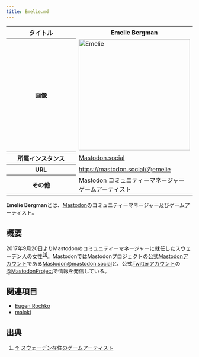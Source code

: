 ```yaml
---
title: Emelie.md
---
```

<div>

<table>
<colgroup>
<col style="width: 50%" />
<col style="width: 50%" />
</colgroup>
<tbody>
<tr class="header">
<th>タイトル</th>
<th>Emelie Bergman</th>
</tr>

<tr class="odd">
<th>画像</th>
<td><a href="/%E3%83%95%E3%82%A1%E3%82%A4%E3%83%AB:Emelie-2017-12.jpeg" title="Emelie"><img src="/images/3/3b/Emelie-2017-12.jpeg" width="300" height="300" alt="Emelie" /></a></td>
</tr>
<tr class="even">
<th scope="row">所属インスタンス</th>
<td><a href="/Mastodon.social" title="Mastodon.social">Mastodon.social</a></td>
</tr>
<tr class="odd">
<th scope="row">URL</th>
<td><a href="https://mastodon.social/@emelie" rel="nofollow">https://mastodon.social/@emelie</a></td>
</tr>
<tr class="even">
<th scope="row">その他</th>
<td>Mastodon コミュニティーマネージャー<br />
ゲームアーティスト</td>
</tr>
</tbody>
</table>

  
**Emelie Bergman**とは、[Mastodon](/Mastodon "Mastodon")のコミュニティーマネージャー及びゲームアーティスト。

## 概要

2017年9月20日よりMastodonのコミュニティーマネージャーに就任したスウェーデン人の女性<sup>[\[1\]](#cite_note-1)</sup>。MastodonではMastodonプロジェクトの公式[Mastodon](/Mastodon "Mastodon")[アカウント](/%E3%82%A2%E3%82%AB%E3%82%A6%E3%83%B3%E3%83%88 "アカウント")である<a href="http://mastodon.social/@Mastodon" rel="nofollow">Mastodon@mastodon.social</a>と、公式[Twitter](/Twitter "Twitter")[アカウント](/%E3%82%A2%E3%82%AB%E3%82%A6%E3%83%B3%E3%83%88 "アカウント")の<a href="https://twitter.com/MastodonProject" rel="nofollow">@MastodonProject</a>で情報を発信している。

## 関連項目

-   [Eugen Rochko](/Eugen_Rochko "Eugen Rochko")
-   [maloki](/Maloki "Maloki")

## 出典

<div>

1.  [↑](#cite_ref-1) <a href="http://www.itmedia.co.jp/news/articles/1709/20/news125.html" rel="nofollow">スウェーデン在住のゲームアーティスト</a>

</div>

</div>
